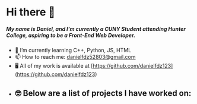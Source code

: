 <h1> Hi there 👋 </h1>
<h5> My name is Daniel, and I'm currently a CUNY Student attending Hunter College, aspiring to be a Front-End Web Developer. </h5>

- 🌱 I’m currently learning C++, Python, JS, HTML
- 📫 How to reach me: danielfdz52803@gmail.com
- 🖥️ All of my work is available at [https://github.com/danielfdz123] (https://github.com/danielfdz123)
- 🤓 Below are a list of projects I have worked on:
    - 
<!--
**danielfdz123/danielfdz123** is a ✨ _special_ ✨ repository because its `README.md` (this file) appears on your GitHub profile.

Here are some ideas to get you started:

- 🔭 I’m currently working on ...
- 🌱 I’m currently learning ...
- 👯 I’m looking to collaborate on ...
- 🤔 I’m looking for help with ...
- 💬 Ask me about ...

- 😄 Pronouns: ...
- ⚡ Fun fact: ...
-->
